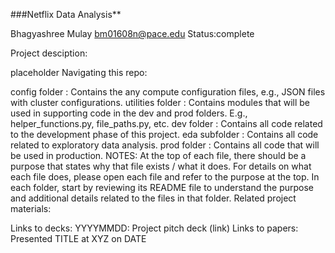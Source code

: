 ###Netflix Data Analysis**


Bhagyashree Mulay 
bm01608n@pace.edu
Status:complete

Project desciption:

placeholder
Navigating this repo:

config folder : Contains the any compute configuration files, e.g., JSON files with cluster configurations.
utilities folder : Contains modules that will be used in supporting code in the dev and prod folders. E.g., helper_functions.py, file_paths.py, etc.
dev folder : Contains all code related to the development phase of this project.
eda subfolder : Contains all code related to exploratory data analysis.
prod folder : Contains all code that will be used in production.
NOTES:
At the top of each file, there should be a purpose that states why that file exists / what it does. For details on what each file does, please open each file and refer to the purpose at the top.
In each folder, start by reviewing its README file to understand the purpose and additional details related to the files in that folder.
Related project materials:

Links to decks:
YYYYMMDD: Project pitch deck (link)
Links to papers:
Presented TITLE at XYZ on DATE
